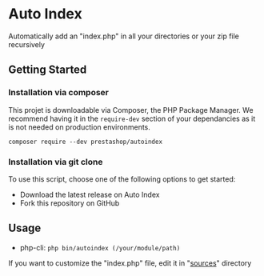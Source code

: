 Auto Index
=========

Automatically add an "index.php" in all your directories or your zip file recursively

## Getting Started

### Installation via composer

This projet is downloadable via Composer, the PHP Package Manager. We recommend having it in the `require-dev` section of your dependancies as it is not needed on production environments.

```
composer require --dev prestashop/autoindex
```

### Installation via git clone

To use this script, choose one of the following options to get started:
* Download the latest release on Auto Index
* Fork this repository on GitHub

## Usage

- php-cli: `php bin/autoindex (/your/module/path)`

If you want to customize the "index.php" file, edit it in "[sources](https://github.com/PrestaShopCorp/autoindex/assets/)" directory
